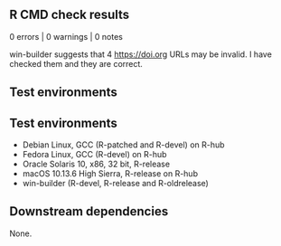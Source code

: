 ## R CMD check results

0 errors | 0 warnings | 0 notes

win-builder suggests that 4 https://doi.org URLs may be invalid.  I have checked them and they are correct.

## Test environments

## Test environments

- Debian Linux, GCC (R-patched and R-devel) on R-hub
- Fedora Linux, GCC (R-devel) on R-hub
- Oracle Solaris 10, x86, 32 bit, R-release
- macOS 10.13.6 High Sierra, R-release on R-hub
- win-builder (R-devel, R-release and R-oldrelease)

## Downstream dependencies

None. 
